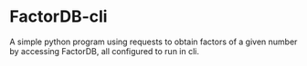 # FactorDB-cli
A simple python program using requests to obtain factors of a given number by accessing FactorDB, all configured to run in cli.

